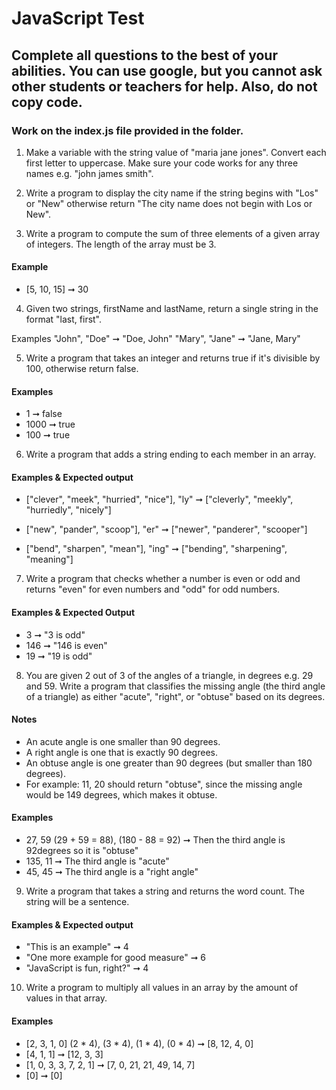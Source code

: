 # JavaScript Test 

## Complete all questions to the best of your abilities. You can use google, but you cannot ask other students or teachers for help. Also, do not copy code. 

### Work on the index.js file provided in the folder. 

1. Make a variable with the string value of "maria jane jones". Convert each first letter to uppercase. Make sure your code works for any three names e.g. "john james smith". 

2. Write a program to display the city name if the string begins with "Los" or "New" otherwise return "The city name does not begin with Los or New". 

3. Write a program to compute the sum of three elements of a given array of integers. The length of the array must be 3.  
#### Example
* [5, 10, 15] ➞ 30

4. Given two strings, firstName and lastName, return a single string in the format "last, first".

Examples
"John", "Doe" ➞ "Doe, John"
"Mary", "Jane" ➞ "Jane, Mary"

5. Write a program that takes an integer and returns true if it's divisible by 100, otherwise return false.

#### Examples
* 1 ➞ false
* 1000 ➞ true
* 100 ➞ true

6. Write a program that adds a string ending to each member in an array.

#### Examples & Expected output
* ["clever", "meek", "hurried", "nice"], "ly" ➞ ["cleverly", "meekly", "hurriedly", "nicely"]

* ["new", "pander", "scoop"], "er" ➞ ["newer", "panderer", "scooper"]

* ["bend", "sharpen", "mean"], "ing" ➞ ["bending", "sharpening", "meaning"]

7. Write a program that checks whether a number is even or odd and returns "even" for even numbers and "odd" for odd numbers.

#### Examples & Expected Output
* 3 ➞ "3 is odd"
* 146 ➞ "146 is even"
* 19 ➞ "19 is odd"

8. You are given 2 out of 3 of the angles of a triangle, in degrees e.g. 29 and 59. Write a program that classifies the missing angle (the third angle of a triangle) as either "acute", "right", or "obtuse" based on its degrees.

#### Notes
* An acute angle is one smaller than 90 degrees.
* A right angle is one that is exactly 90 degrees.
* An obtuse angle is one greater than 90 degrees (but smaller than 180 degrees).
* For example: 11, 20 should return "obtuse", since the missing angle would be 149 degrees, which makes it obtuse.

#### Examples
* 27, 59 (29 + 59 = 88), (180 - 88 = 92) ➞ Then the third angle is 92degrees so it is "obtuse" 
* 135, 11 ➞ The third angle is "acute"
* 45, 45 ➞ The third angle is a "right angle"

9. Write a program that takes a string and returns the word count. The string will be a sentence.

#### Examples & Expected output
* "This is an example" ➞ 4
* "One more example for good measure" ➞ 6
* "JavaScript is fun, right?" ➞ 4

10. Write a program to multiply all values in an array by the amount of values in that array.

#### Examples
* [2, 3, 1, 0] (2 * 4), (3 * 4), (1 * 4), (0 * 4) ➞ [8, 12, 4, 0] 
* [4, 1, 1] ➞ [12, 3, 3]
* [1, 0, 3, 3, 7, 2, 1] ➞  [7, 0, 21, 21, 49, 14, 7]
* [0] ➞ [0]


